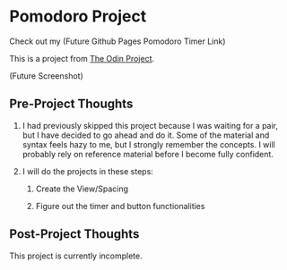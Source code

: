 # Pomodoro Project

Check out my (Future Github Pages Pomodoro Timer Link)

This is a project from [The Odin Project](https://www.theodinproject.com/courses/web-development-101/lessons/pairing-project).

(Future Screenshot)

## Pre-Project Thoughts

1. I had previously skipped this project because I was waiting for a pair, but I have decided to go ahead and do it. Some of the material and syntax feels hazy to me, but I strongly remember the concepts. I will probably rely on reference material before I become fully confident.

2. I will do the projects in these steps:
	
	1. Create the View/Spacing

	2. Figure out the timer and button functionalities

## Post-Project Thoughts

This project is currently incomplete.